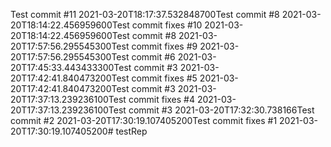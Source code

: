 Test commit #11 2021-03-20T18:17:37.532848700Test commit #8 2021-03-20T18:14:22.456959600Test commit fixes #10 2021-03-20T18:14:22.456959600Test commit #8 2021-03-20T17:57:56.295545300Test commit fixes #9 2021-03-20T17:57:56.295545300Test commit #6 2021-03-20T17:45:33.443433300Test commit #3 2021-03-20T17:42:41.840473200Test commit fixes #5 2021-03-20T17:42:41.840473200Test commit #3 2021-03-20T17:37:13.239236100Test commit fixes #4 2021-03-20T17:37:13.239236100Test commit #3 2021-03-20T17:32:30.738166Test commit #2 2021-03-20T17:30:19.107405200Test commit fixes #1 2021-03-20T17:30:19.107405200# testRep
